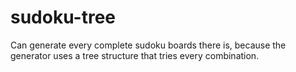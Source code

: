 # sudoku-tree
Can generate every complete sudoku boards there is, because the generator uses a tree structure that tries every combination.

